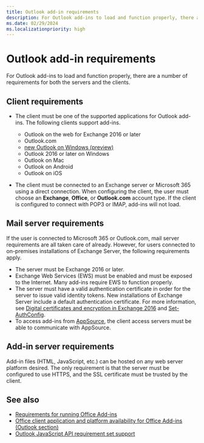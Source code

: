 ```yaml
---
title: Outlook add-in requirements
description: For Outlook add-ins to load and function properly, there are a number of requirements for both the servers and the clients.
ms.date: 02/29/2024
ms.localizationpriority: high
---
```


# Outlook add-in requirements

For Outlook add-ins to load and function properly, there are a number of requirements for both the servers and the clients.

## Client requirements

- The client must be one of the supported applications for Outlook add-ins. The following clients support add-ins.

  - Outlook on the web for Exchange 2016 or later
  - Outlook.com
  - [new Outlook on Windows (preview)](https://support.microsoft.com/office/656bb8d9-5a60-49b2-a98b-ba7822bc7627)
  - Outlook 2016 or later on Windows
  - Outlook on Mac
  - Outlook on Android
  - Outlook on iOS

- The client must be connected to an Exchange server or Microsoft 365 using a direct connection. When configuring the client, the user must choose an **Exchange**, **Office**, or **Outlook.com** account type. If the client is configured to connect with POP3 or IMAP, add-ins will not load.

## Mail server requirements

If the user is connected to Microsoft 365 or Outlook.com, mail server requirements are all taken care of already. However, for users connected to on-premises installations of Exchange Server, the following requirements apply.

- The server must be Exchange 2016 or later.
- Exchange Web Services (EWS) must be enabled and must be exposed to the Internet. Many add-ins require EWS to function properly.
- The server must have a valid authentication certificate in order for the server to issue valid identity tokens. New installations of Exchange Server include a default authentication certificate. For more information, see [Digital certificates and encryption in Exchange 2016](/Exchange/architecture/client-access/certificates) and [Set-AuthConfig](/powershell/module/exchange/organization/Set-AuthConfig).
- To access add-ins from [AppSource](https://appsource.microsoft.com/marketplace/apps?product=office), the client access servers must be able to communicate with AppSource.

## Add-in server requirements

Add-in files (HTML, JavaScript, etc.) can be hosted on any web server platform desired. The only requirement is that the server must be configured to use HTTPS, and the SSL certificate must be trusted by the client.

## See also

- [Requirements for running Office Add-ins](../concepts/requirements-for-running-office-add-ins.md)
- [Office client application and platform availability for Office Add-ins (Outlook section)](/javascript/api/requirement-sets#outlook)
- [Outlook JavaScript API requirement set support](/javascript/api/requirement-sets/outlook/outlook-api-requirement-sets#requirement-sets-supported-by-exchange-servers-and-outlook-clients)
